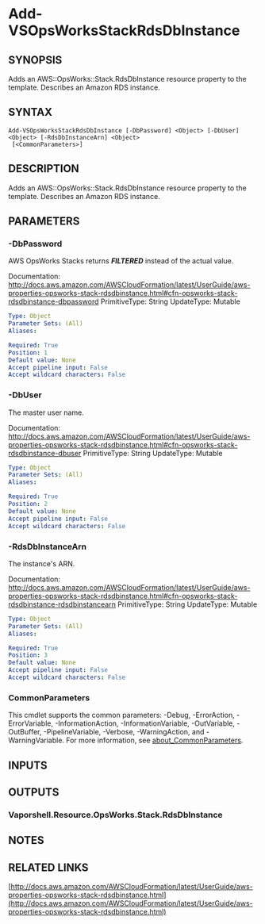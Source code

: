 # Add-VSOpsWorksStackRdsDbInstance

## SYNOPSIS
Adds an AWS::OpsWorks::Stack.RdsDbInstance resource property to the template.
Describes an Amazon RDS instance.

## SYNTAX

```
Add-VSOpsWorksStackRdsDbInstance [-DbPassword] <Object> [-DbUser] <Object> [-RdsDbInstanceArn] <Object>
 [<CommonParameters>]
```

## DESCRIPTION
Adds an AWS::OpsWorks::Stack.RdsDbInstance resource property to the template.
Describes an Amazon RDS instance.

## PARAMETERS

### -DbPassword
AWS OpsWorks Stacks returns *****FILTERED***** instead of the actual value.

Documentation: http://docs.aws.amazon.com/AWSCloudFormation/latest/UserGuide/aws-properties-opsworks-stack-rdsdbinstance.html#cfn-opsworks-stack-rdsdbinstance-dbpassword
PrimitiveType: String
UpdateType: Mutable

```yaml
Type: Object
Parameter Sets: (All)
Aliases:

Required: True
Position: 1
Default value: None
Accept pipeline input: False
Accept wildcard characters: False
```

### -DbUser
The master user name.

Documentation: http://docs.aws.amazon.com/AWSCloudFormation/latest/UserGuide/aws-properties-opsworks-stack-rdsdbinstance.html#cfn-opsworks-stack-rdsdbinstance-dbuser
PrimitiveType: String
UpdateType: Mutable

```yaml
Type: Object
Parameter Sets: (All)
Aliases:

Required: True
Position: 2
Default value: None
Accept pipeline input: False
Accept wildcard characters: False
```

### -RdsDbInstanceArn
The instance's ARN.

Documentation: http://docs.aws.amazon.com/AWSCloudFormation/latest/UserGuide/aws-properties-opsworks-stack-rdsdbinstance.html#cfn-opsworks-stack-rdsdbinstance-rdsdbinstancearn
PrimitiveType: String
UpdateType: Mutable

```yaml
Type: Object
Parameter Sets: (All)
Aliases:

Required: True
Position: 3
Default value: None
Accept pipeline input: False
Accept wildcard characters: False
```

### CommonParameters
This cmdlet supports the common parameters: -Debug, -ErrorAction, -ErrorVariable, -InformationAction, -InformationVariable, -OutVariable, -OutBuffer, -PipelineVariable, -Verbose, -WarningAction, and -WarningVariable. For more information, see [about_CommonParameters](http://go.microsoft.com/fwlink/?LinkID=113216).

## INPUTS

## OUTPUTS

### Vaporshell.Resource.OpsWorks.Stack.RdsDbInstance
## NOTES

## RELATED LINKS

[http://docs.aws.amazon.com/AWSCloudFormation/latest/UserGuide/aws-properties-opsworks-stack-rdsdbinstance.html](http://docs.aws.amazon.com/AWSCloudFormation/latest/UserGuide/aws-properties-opsworks-stack-rdsdbinstance.html)

